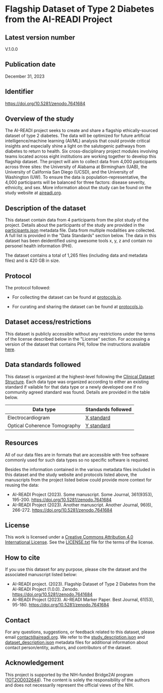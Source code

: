
# Flagship Dataset of Type 2 Diabetes from the AI-READI Project


## Latest version number
 V.1.0.0

## Publication date
December 31, 2023

## Identifier
https://doi.org/10.5281/zenodo.7641684

## Overview of the study
The AI-READI project seeks to create and share a flagship ethically-sourced dataset of type 2 diabetes. The data will be optimized for future artificial intelligence/machine learning (AI/ML) analysis that could provide critical insights and especially shine a light on the salutogenic pathways from diabetes to return to health. Six cross-disciplinary project modules involving teams located across eight institutions are working together to develop this flagship dataset. The project will aim to collect data from 4,000 participants across three sites: the University of Alabama at Birmingham (UAB), the University of California San Diego (UCSD), and the University of Washington (UW). To ensure the data is population-representative, the 4,000 participants will be balanced for three factors: disease severity, ethnicity, and sex. More information about the study can be found on the study website at [aireadi.org](https://aireadi.org). 

## Description of the dataset
This dataset contain data from 4 participants from the pilot study of the project. Details about the participants of the study are provided in the [participants.json](participants.json) metadata file. Data from multiple modalities are collected. A full list is provided in the "Data Standards" section below. The data in this dataset has been deidentified using awesome tools x, y, z and contain no personel health information (PHI).  

The dataset contains a total of 1,265 files (including data and metadata files) and is 420 GB in size.

## Protocol
The protocol followed:
- For collecting the dataset can be found at [protocols.io](https://protocols.io/).

- For curating and sharing the dataset can be found at [protocols.io](https://protocols.io/). 

## Dataset access/restrictions
This dataset is publicly accessible without any restrictions under the terms of the license described below in the "License" section. For accessing a version of the dataset that contains PHI, follow the instructions available [here](https://aireadi.org/).

## Data standards followed
This dataset is organized at the highest-level following the [Clinical Dataset Structure](https://github.com/AI-READI/high-level-dataset-structure). Each data type was organized according to either an existing standard if vailable for that data type or a newly developed one if no community agreed standard was found. Details are provided in the table below.

| Data type      | Standards followed |
| ----------- | ----------- |
| Electrocardiogram      | [X standard]()       |
| Optical Coherence Tomography   | [Y standard]()      |

## Resources
All of our data files are in formats that are accessible with free software commonly used for such data types so no specific software is required.

Besides the information contained in the various metadata files included in this dataset and the study website and protocols listed above, the manuscripts from the project listed below could provide more context for reusing the data:
- AI-READI Project (2023). Some manuscript. Some Journal, 361(9353), 195-200. https://doi.org/10.5281/zenodo.7641684
- AI-READI Project (2023). Another manuscript. Another Journal, 96(6), 266-272. https://doi.org/10.5281/zenodo.7641684

## License
This work is licensed under a [Creative Commons Attribution 4.0 International License](http://creativecommons.org/licenses/by/4.0/). See the [LICENSE.txt](LICENSE.txt) file for the terms of the license.

## How to cite
 If you use this dataset for any purpose, please cite the dataset and the associated manuscript listed below:
 - AI-READI project. (2023). Flagship Dataset of Type 2 Diabetes from the AI-READI Project (1.0.0). Zenodo. https://doi.org/10.5281/zenodo.7641684
 - AI-READI Project (2023). AI-READI Marker Paper. Best Journal, 61(53), 95-180. https://doi.org/10.5281/zenodo.7641684

## Contact
For any questions, suggestions, or feedback related to this dataset, please email contact@aireadi.org. We refer to the [study_description.json](study_description.json) and [dataset_description.json](dataset_description.json) metadata files for additional information about contact person/entity, authors, and contributors of the dataset.

## Acknowledgement
This project is supported by the NIH-funded Bridge2AI program ([1OT2OD032644](https://reporter.nih.gov/search/1ADgncihCk6fdMRJdCnBjg/project-details/10471118)). The content is solely the responsibility of the authors and does not necessarily represent the official views of the NIH.
